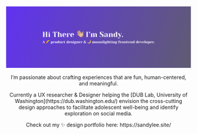 [![MasterHead](https://github.com/sl30724/sl30724/blob/main/LinkedinCover.png)]((https://github.com/sl30724))

<p align="center">I’m passionate about crafting experiences that are fun, human-centered, and meaningful.</p>
<p align="center">Currently a UX researcher & Designer helping the [DUB Lab, University of Washington](https://dub.washington.edu/) envision the cross-cutting design approaches to facilitate adolescent well-being and identify exploration on social media.</p>

<p align="center">Check out my ✨ design portfolio here: https://sandylee.site/</p>
